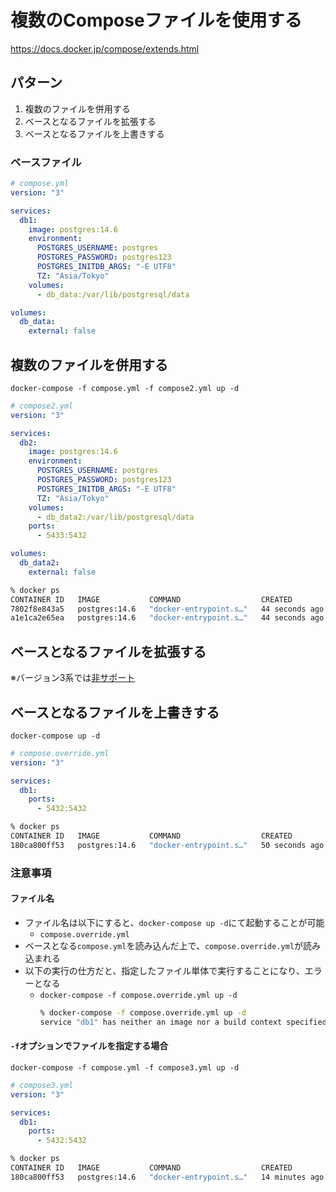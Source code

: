 # 複数のComposeファイルを使用する
https://docs.docker.jp/compose/extends.html

## パターン
1. 複数のファイルを併用する
1. ベースとなるファイルを拡張する
1. ベースとなるファイルを上書きする

### ベースファイル
```yml
# compose.yml
version: "3"

services:
  db1:
    image: postgres:14.6
    environment:
      POSTGRES_USERNAME: postgres
      POSTGRES_PASSWORD: postgres123
      POSTGRES_INITDB_ARGS: "-E UTF8"
      TZ: "Asia/Tokyo"
    volumes:
      - db_data:/var/lib/postgresql/data

volumes:
  db_data:
    external: false
```

## 複数のファイルを併用する
`docker-compose -f compose.yml -f compose2.yml up -d`

```yml
# compose2.yml
version: "3"

services:
  db2:
    image: postgres:14.6
    environment:
      POSTGRES_USERNAME: postgres
      POSTGRES_PASSWORD: postgres123
      POSTGRES_INITDB_ARGS: "-E UTF8"
      TZ: "Asia/Tokyo"
    volumes:
      - db_data2:/var/lib/postgresql/data
    ports:
      - 5433:5432

volumes:
  db_data2:
    external: false
```

```sh
% docker ps
CONTAINER ID   IMAGE           COMMAND                  CREATED          STATUS          PORTS                    NAMES
7802f8e843a5   postgres:14.6   "docker-entrypoint.s…"   44 seconds ago   Up 43 seconds   0.0.0.0:5432->5432/tcp   multiple_compose_files-db1-1
a1e1ca2e65ea   postgres:14.6   "docker-entrypoint.s…"   44 seconds ago   Up 43 seconds   0.0.0.0:5433->5432/tcp   multiple_compose_files-db2-1
```

## ベースとなるファイルを拡張する
※バージョン3系では[非サポート](https://docs.docker.jp/compose/extends.html#extends)

## ベースとなるファイルを上書きする
`docker-compose up -d`

```yml
# compose.override.yml
version: "3"

services:
  db1:
    ports:
      - 5432:5432
```

```sh
% docker ps
CONTAINER ID   IMAGE           COMMAND                  CREATED          STATUS          PORTS                                            NAMES
180ca800ff53   postgres:14.6   "docker-entrypoint.s…"   50 seconds ago   Up 49 seconds   0.0.0.0:5432->5432/tcp, 0.0.0.0:5433->5432/tcp   multiple_compose_files-db1-1
```

### 注意事項
#### ファイル名
- ファイル名は以下にすると、`docker-compose up -d`にて起動することが可能
   - `compose.override.yml`
- ベースとなる`compose.yml`を読み込んだ上で、`compose.override.yml`が読み込まれる
- 以下の実行の仕方だと、指定したファイル単体で実行することになり、エラーとなる
  - `docker-compose -f compose.override.yml up -d`
      ```sh
      % docker-compose -f compose.override.yml up -d
      service "db1" has neither an image nor a build context specified: invalid compose project
      ```

#### `-f`オプションでファイルを指定する場合
`docker-compose -f compose.yml -f compose3.yml up -d`
```yml
# compose3.yml
version: "3"

services:
  db1:
    ports:
      - 5432:5432
```

```sh
% docker ps
CONTAINER ID   IMAGE           COMMAND                  CREATED          STATUS          PORTS                                            NAMES
180ca800ff53   postgres:14.6   "docker-entrypoint.s…"   14 minutes ago   Up 13 seconds   0.0.0.0:5432->5432/tcp, 0.0.0.0:5433->5432/tcp   multiple_compose_files-db1-1
```
